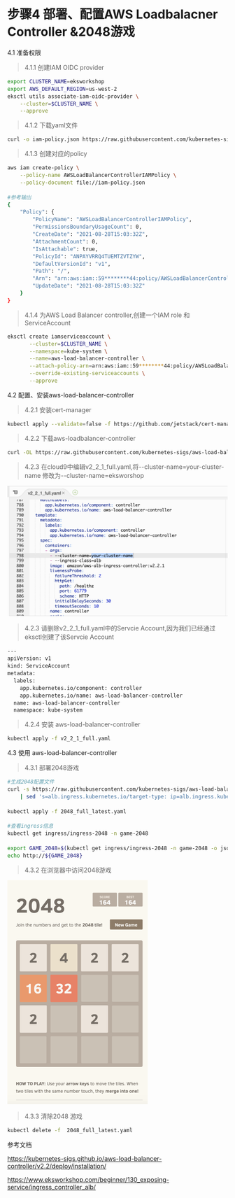 # 步骤4  部署、配置AWS Loadbalacner Controller &2048游戏

4.1 准备权限

> 4.1.1 创建IAM OIDC provider

```bash
export CLUSTER_NAME=eksworkshop
export AWS_DEFAULT_REGION=us-west-2
eksctl utils associate-iam-oidc-provider \
    --cluster=$CLUSTER_NAME \
    --approve
```

> 4.1.2 下载yaml文件

```bash
curl -o iam-policy.json https://raw.githubusercontent.com/kubernetes-sigs/aws-load-balancer-controller/v2.2.1/docs/install/iam_policy.json

```

> 4.1.3 创建对应的policy

```bash
aws iam create-policy \
    --policy-name AWSLoadBalancerControllerIAMPolicy \
    --policy-document file://iam-policy.json
    
#参考输出
{
    "Policy": {
        "PolicyName": "AWSLoadBalancerControllerIAMPolicy", 
        "PermissionsBoundaryUsageCount": 0, 
        "CreateDate": "2021-08-28T15:03:32Z", 
        "AttachmentCount": 0, 
        "IsAttachable": true, 
        "PolicyId": "ANPAYVRRQ4TUEMTZVTZYW", 
        "DefaultVersionId": "v1", 
        "Path": "/", 
        "Arn": "arn:aws:iam::59********44:policy/AWSLoadBalancerControllerIAMPolicy", 
        "UpdateDate": "2021-08-28T15:03:32Z"
    }
}
```

> 4.1.4 为AWS Load Balancer controller,创建一个IAM role 和 ServiceAccount 

```bash
eksctl create iamserviceaccount \
       --cluster=$CLUSTER_NAME \
       --namespace=kube-system \
       --name=aws-load-balancer-controller \
       --attach-policy-arn=arn:aws:iam::59********44:policy/AWSLoadBalancerControllerIAMPolicy \
       --override-existing-serviceaccounts \
       --approve
```



4.2 配置、安装aws-load-balancer-controller

> 4.2.1 安装cert-manager

```bash
kubectl apply --validate=false -f https://github.com/jetstack/cert-manager/releases/download/v1.0.2/cert-manager.yaml
```

> 4.2.2 下载aws-loadbalancer-controller

```bash
curl -OL https://raw.githubusercontent.com/kubernetes-sigs/aws-load-balancer-controller/v2.2.1/docs/install/v2_2_1_full.yaml

```

> 4.2.3 在cloud9中编辑v2_2_1_full.yaml,将--cluster-name=your-cluster-name 修改为--cluster-name=eksworshop

![image-20210828231201954](../media/image-20210828231201954.png)

> 4.2.3 请删除v2_2_1_full.yaml中的Servcie Account,因为我们已经通过eksctl创建了该Servcie Account

```bash
---
apiVersion: v1
kind: ServiceAccount
metadata:
  labels:
    app.kubernetes.io/component: controller
    app.kubernetes.io/name: aws-load-balancer-controller
  name: aws-load-balancer-controller
  namespace: kube-system
```

> 4.2.4 安装 aws-load-balancer-controller

```bash
kubectl apply -f v2_2_1_full.yaml
```



4.3 使用 aws-load-balancer-controller

> 4.3.1 部署2048游戏

```bash
#生成2048配置文件
curl -s https://raw.githubusercontent.com/kubernetes-sigs/aws-load-balancer-controller/main/docs/examples/2048/2048_full_latest.yaml \
    | sed 's=alb.ingress.kubernetes.io/target-type: ip=alb.ingress.kubernetes.io/target-type: instance=g' > 2048_full_latest.yaml
    
kubectl apply -f 2048_full_latest.yaml

#查看ingress信息
kubectl get ingress/ingress-2048 -n game-2048

export GAME_2048=$(kubectl get ingress/ingress-2048 -n game-2048 -o jsonpath='{.status.loadBalancer.ingress[0].hostname}')
echo http://${GAME_2048}


```



> 4.3.2 在浏览器中访问2048游戏

<img src="../media/image-20210828232526818.png" alt="image-20210828232526818" style="zoom:50%;" />

> 4.3.3 清除2048 游戏

```bash
kubectl delete -f  2048_full_latest.yaml
```



参考文档 

https://kubernetes-sigs.github.io/aws-load-balancer-controller/v2.2/deploy/installation/

https://www.eksworkshop.com/beginner/130_exposing-service/ingress_controller_alb/
